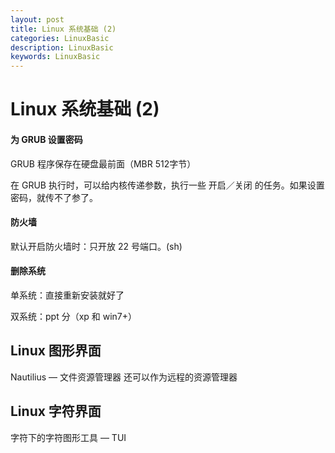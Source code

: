 ```yaml
---
layout: post
title: Linux 系统基础 (2)
categories: LinuxBasic
description: LinuxBasic
keywords: LinuxBasic
---
```




# Linux 系统基础 (2)

#### 为 GRUB 设置密码

GRUB 程序保存在硬盘最前面（MBR 512字节）

在 GRUB 执行时，可以给内核传递参数，执行一些 开启／关闭 的任务。如果设置密码，就传不了参了。

#### 防火墙

默认开启防火墙时：只开放 22 号端口。(sh)

#### 删除系统

单系统：直接重新安装就好了

双系统：ppt 分（xp 和 win7+）



## Linux 图形界面

Nautilius — 文件资源管理器  还可以作为远程的资源管理器





## Linux 字符界面

字符下的字符图形工具 — TUI



